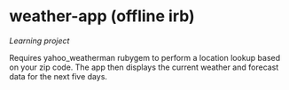 # weather-app (offline irb)

*Learning project* 

Requires yahoo_weatherman rubygem to perform a location lookup based on your zip code.
The app then displays the current weather and forecast data for the next five days.

